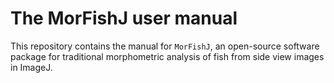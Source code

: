 # The MorFishJ user manual

This repository contains the manual for `MorFishJ`, an open-source software package for traditional morphometric analysis of fish from side view images in ImageJ.
